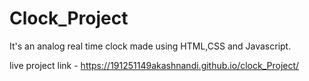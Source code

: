 # Clock_Project
It's an analog real time clock made using HTML,CSS and Javascript.

live project link - https://191251149akashnandi.github.io/clock_Project/
